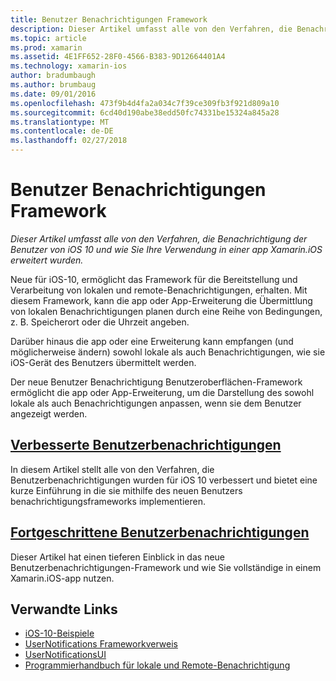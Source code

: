 ```yaml
---
title: Benutzer Benachrichtigungen Framework
description: Dieser Artikel umfasst alle von den Verfahren, die Benachrichtigung der Benutzer von iOS 10 und wie Sie Ihre Verwendung in einer app Xamarin.iOS erweitert wurden.
ms.topic: article
ms.prod: xamarin
ms.assetid: 4E1FF652-28F0-4566-B383-9D12664401A4
ms.technology: xamarin-ios
author: bradumbaugh
ms.author: brumbaug
ms.date: 09/01/2016
ms.openlocfilehash: 473f9b4d4fa2a034c7f39ce309fb3f921d809a10
ms.sourcegitcommit: 6cd40d190abe38edd50fc74331be15324a845a28
ms.translationtype: MT
ms.contentlocale: de-DE
ms.lasthandoff: 02/27/2018
---
```

# <a name="user-notifications-framework"></a>Benutzer Benachrichtigungen Framework

_Dieser Artikel umfasst alle von den Verfahren, die Benachrichtigung der Benutzer von iOS 10 und wie Sie Ihre Verwendung in einer app Xamarin.iOS erweitert wurden._

Neue für iOS-10, ermöglicht das Framework für die Bereitstellung und Verarbeitung von lokalen und remote-Benachrichtigungen, erhalten. Mit diesem Framework, kann die app oder App-Erweiterung die Übermittlung von lokalen Benachrichtigungen planen durch eine Reihe von Bedingungen, z. B. Speicherort oder die Uhrzeit angeben.

Darüber hinaus die app oder eine Erweiterung kann empfangen (und möglicherweise ändern) sowohl lokale als auch Benachrichtigungen, wie sie iOS-Gerät des Benutzers übermittelt werden.

Der neue Benutzer Benachrichtigung Benutzeroberflächen-Framework ermöglicht die app oder App-Erweiterung, um die Darstellung des sowohl lokale als auch Benachrichtigungen anpassen, wenn sie dem Benutzer angezeigt werden.


## <a name="enhanced-user-notificationsiosplatformuser-notificationsenhanced-user-notificationsmd"></a>[Verbesserte Benutzerbenachrichtigungen](~/ios/platform/user-notifications/enhanced-user-notifications.md)

In diesem Artikel stellt alle von den Verfahren, die Benutzerbenachrichtigungen wurden für iOS 10 verbessert und bietet eine kurze Einführung in die sie mithilfe des neuen Benutzers benachrichtigungsframeworks implementieren.

## <a name="advanced-user-notificationsiosplatformuser-notificationsadvanced-user-notificationsmd"></a>[Fortgeschrittene Benutzerbenachrichtigungen](~/ios/platform/user-notifications/advanced-user-notifications.md)

Dieser Artikel hat einen tieferen Einblick in das neue Benutzerbenachrichtigungen-Framework und wie Sie vollständige in einem Xamarin.iOS-app nutzen.


## <a name="related-links"></a>Verwandte Links

- [iOS-10-Beispiele](https://developer.xamarin.com/samples/ios/iOS10/)
- [UserNotifications Frameworkverweis](https://developer.apple.com/reference/usernotifications)
- [UserNotificationsUI](https://developer.apple.com/reference/usernotificationsui)
- [Programmierhandbuch für lokale und Remote-Benachrichtigung](https://developer.apple.com/library/prerelease/content/documentation/NetworkingInternet/Conceptual/RemoteNotificationsPG/Chapters/Introduction.html)
